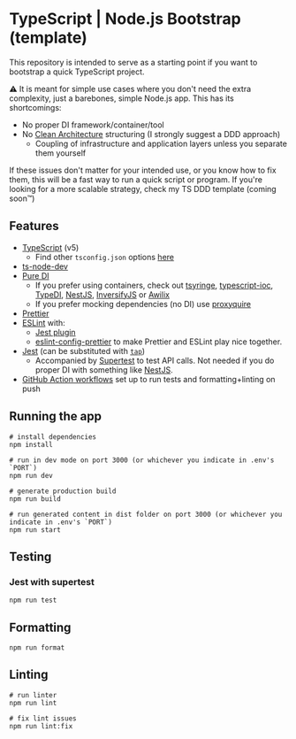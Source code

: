 # TypeScript | Node.js Bootstrap (template)

This repository is intended to serve as a starting point if you want to bootstrap a quick TypeScript project.

⚠️ It is meant for simple use cases where you don't need the extra complexity, just a barebones, simple Node.js app. This has its shortcomings:
  - No proper DI framework/container/tool
  - No [Clean Architecture](https://blog.cleancoder.com/uncle-bob/2012/08/13/the-clean-architecture.html) structuring (I strongly suggest a DDD approach)
    - Coupling of infrastructure and application layers unless you separate them yourself

If these issues don't matter for your intended use, or you know how to fix them, this will be a fast way to run a quick script or program. If you're looking for a more scalable strategy, check my TS DDD template (coming soon™)

## Features

- [TypeScript](https://www.typescriptlang.org/) (v5)
  - Find other `tsconfig.json` options [here](https://github.com/tsconfig/bases#centralized-recommendations-for-tsconfig-bases)
- [ts-node-dev](https://github.com/wclr/ts-node-dev)
- [Pure DI](https://blog.ploeh.dk/2014/06/10/pure-di/)
  - If you prefer using containers, check out [tsyringe](https://github.com/microsoft/tsyringe), [typescript-ioc](https://www.npmjs.com/package/typescript-ioc), [TypeDI](https://github.com/typestack/typedi), [NestJS](https://nestjs.com/), [InversifyJS](https://inversify.io/) or [Awilix](https://github.com/jeffijoe/awilix)
  - If you prefer mocking dependencies (no DI) use [proxyquire](https://www.npmjs.com/package/proxyquire)
- [Prettier](https://prettier.io/)
- [ESLint](https://eslint.org/) with:
  - [Jest plugin](https://www.npmjs.com/package/eslint-plugin-jest)
  - [eslint-config-prettier](https://github.com/prettier/eslint-config-prettier) to make Prettier and ESLint play nice together.
- [Jest](https://jestjs.io) (can be substituted with [`tap`](https://www.npmjs.com/package/tap))
  - Accompanied by [Supertest](https://www.npmjs.com/package/supertest) to test API calls. Not needed if you do proper DI with something like [NestJS](https://nestjs.com/).
- [GitHub Action workflows](https://github.com/features/actions) set up to run tests and formatting+linting on push

## Running the app

```
# install dependencies
npm install

# run in dev mode on port 3000 (or whichever you indicate in .env's `PORT`)
npm run dev

# generate production build
npm run build

# run generated content in dist folder on port 3000 (or whichever you indicate in .env's `PORT`)
npm run start
```

## Testing

### Jest with supertest

```
npm run test
```

## Formatting
```
npm run format
```


## Linting

```
# run linter
npm run lint

# fix lint issues
npm run lint:fix
```
